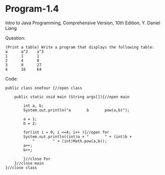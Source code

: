 # Program-1.4
Intro to Java Programming, Comprehensive Version, 10th Edition, Y. Daniel Liang

Question:

	(Print a table) Write a program that displays the following table:
	a      a^2    a^3 
	1      1      1 
	2      4      8 
	3      9      27 
	4      16     64
Code:

    public class oneFour {//open class
	
	    public static void main (String args[]){//open main
		
		    int a, b;
		    System.out.println("a       b       pow(a,b)");
		
		    a = 1;
		    b = 2;
		
		    for(int i = 0; i <=4; i++ ){//open for
		    System.out.println((int)a + "       " + (int)b + 
		  		"        " + (int)Math.pow(a,b));
		    a++;
		    b++;
		
		    }//close For 
	    }//close main
    }//close class
